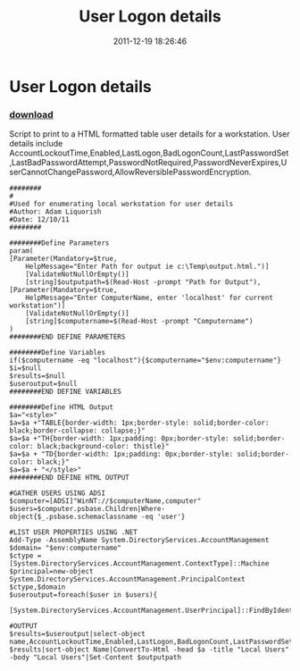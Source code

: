 ﻿---
pid:            3107
poster:         Adam Liquorish
title:          User Logon details
date:           2011-12-19 18:26:46
format:         posh
parent:         0
parent:         0

---

# User Logon details

### [download](3107.ps1)

Script to print to a HTML formatted table user details for a workstation.  User details include AccountLockoutTime,Enabled,LastLogon,BadLogonCount,LastPasswordSet,LastBadPasswordAttempt,PasswordNotRequired,PasswordNeverExpires,UserCannotChangePassword,AllowReversiblePasswordEncryption.

```posh
########
#
#Used for enumerating local workstation for user details
#Author: Adam Liquorish
#Date: 12/10/11
########

########Define Parameters
param(
[Parameter(Mandatory=$true,
	HelpMessage="Enter Path for output ie c:\Temp\output.html.")]
	[ValidateNotNullOrEmpty()]
	[string]$outputpath=$(Read-Host -prompt "Path for Output"),
[Parameter(Mandatory=$true,
	HelpMessage="Enter ComputerName, enter 'localhost' for current workstation")]
	[ValidateNotNullOrEmpty()]
	[string]$computername=$(Read-Host -prompt "Computername")
)
########END DEFINE PARAMETERS

########Define Variables
if($computername -eq "localhost"){$computername="$env:computername"}
$i=$null
$results=$null
$useroutput=$null
########END DEFINE VARIABLES

########Define HTML Output
$a="<style>"
$a=$a +"TABLE{border-width: 1px;border-style: solid;border-color: black;border-collapse: collapse;}"
$a=$a +"TH{border-width: 1px;padding: 0px;border-style: solid;border-color: black;background-color: thistle}"
$a=$a + "TD{border-width: 1px;padding: 0px;border-style: solid;border-color: black;}"
$a=$a + "</style>"
########END DEFINE HTML OUTPUT

#GATHER USERS USING ADSI
$computer=[ADSI]"WinNT://$computerName,computer"
$users=$computer.psbase.Children|Where-object{$_.psbase.schemaclassname -eq 'user'}

#LIST USER PROPERTIES USING .NET
Add-Type -AssemblyName System.DirectoryServices.AccountManagement
$domain= "$env:computername"
$ctype = [System.DirectoryServices.AccountManagement.ContextType]::Machine
$principal=new-object System.DirectoryServices.AccountManagement.PrincipalContext $ctype,$domain
$useroutput=foreach($user in $users){
	[System.DirectoryServices.AccountManagement.UserPrincipal]::FindByIdentity($principal,$user.name)}
	
#OUTPUT
$results=$useroutput|select-object name,AccountLockoutTime,Enabled,LastLogon,BadLogonCount,LastPasswordSet,LastBadPasswordAttempt,PasswordNotRequired,PasswordNeverExpires,UserCannotChangePassword,AllowReversiblePasswordEncryption
$results|sort-object Name|ConvertTo-Html -head $a -title "Local Users" -body "Local Users"|Set-Content $outputpath
```

